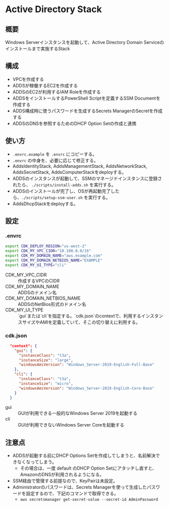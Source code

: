 # Active Directory Stack

## 概要

Windows Serverインスタンスを起動して、Active Directory Domain Serviceのインストールまで実施するStack

## 構成

* VPCを作成する
* ADDSが稼働するEC2を作成する
* ADDSのEC2が利用するIAM Roleを作成する
* ADDSをインストールするPowerShell Scriptを定義するSSM Documentを作成する
* ADDS構成時に使うパスワードを生成するSecrets ManagerのSecretを作成する
* ADDSのDNSを参照するためのDHCP Option Setの作成と連携

## 使い方

* `.envrc.example` を `.envrc` にコピーする。
* `.envrc` の中身を、必要に応じて修正する。
* AddsIdentityStack, AddsManagementStack, AddsNetworkStack, AddsSecretStack, AddsComputerStackをdeployする。
* ADDSのインスタンスが起動して、SSMのマネージドインスタンスに登録されたら、 `./scripts/install-adds.sh` を実行する。
* ADDSのインストールが完了し、OSが再起動完了したら、`./scripts/setup-ssm-user.sh` を実行する。
* AddsDhcpStackをdeployする。

## 設定

### .envrc

```sh
export CDK_DEPLOY_REGION="us-west-2"
export CDK_MY_VPC_CIDR="10.100.0.0/16"
export CDK_MY_DOMAIN_NAME="aws.example.com"
export CDK_MY_DOMAIN_NETBIOS_NAME="EXAMPLE"
export CDK_MY_UI_TYPE="cli"
```

<dl>
<dt>CDK_MY_VPC_CIDR</dt>
<dd>作成するVPCのCIDR</dd>
<dt>CDK_MY_DOMAIN_NAME</dt>
<dd>ADDSのドメイン名</dd>
<dt>CDK_MY_DOMAIN_NETBIOS_NAME</dt>
<dd>ADDSのNetBios形式のドメイン名</dd>
<dt>CDK_MY_UI_TYPE</dt>
<dd>`gui`または`cli`を指定する。`cdk.json`のcontextで、利用するインスタンスサイズやAMIを定義していて、そこの切り替えに利用する。</dd>
</dl>

### cdk.json

```json
  "context": {
    "gui": {
      "instanceClass": "t3a",
      "instanceSize": "large",
      "windowsAmiVersion": "Windows_Server-2019-English-Full-Base"
    },
    "cli": {
      "instanceClass": "t3a",
      "instanceSize": "micro",
      "windowsAmiVersion": "Windows_Server-2019-English-Core-Base"
    }
  }
```

<dl>
<dt>gui</dt>
<dd>GUIが利用できる一般的なWindows Server 2019を起動する</dd>
<dt>cli</dt>
<dd>GUIが利用できないWindows Server Coreを起動する</dd>
</dl>

## 注意点

* ADDSが起動する前にDHCP Options Setを作成してしまうと、名前解決できなくなってしまう。
  * その場合は、一度 default のDHCP Option Setにアタッチし直すと、AmazonのDNSが利用されるようになる。
* SSM経由で管理する前提なので、KeyPairは未設定。
* Administratorのパスワードは、Secrets Managerを使って生成したパスワードを設定するので、下記のコマンドで取得できる。
  * `aws secretsmanager get-secret-value --secret-id AdminPassword`
